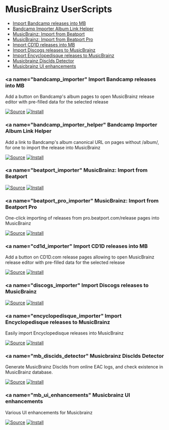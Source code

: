 MusicBrainz UserScripts
=======================

* [Import Bandcamp releases into MB](#bandcamp_importer)
* [Bandcamp Importer Album Link Helper](#bandcamp_importer_helper)
* [MusicBrainz: Import from Beatport](#beatport_importer)
* [MusicBrainz: Import from Beatport Pro](#beatport_pro_importer)
* [Import CD1D releases into MB](#cd1d_importer)
* [Import Discogs releases to MusicBrainz](#discogs_importer)
* [Import Encyclopedisque releases to MusicBrainz](#encyclopedisque_importer)
* [Musicbrainz DiscIds Detector](#mb_discids_detector)
* [Musicbrainz UI enhancements](#mb_ui_enhancements)

### <a name="bandcamp_importer"</a> Import Bandcamp releases into MB

Add a button on Bandcamp's album pages to open MusicBrainz release editor with pre-filled data for the selected release

[![Source](https://github.com/jerone/UserScripts/blob/master/_resources/Source-button.png)](https://github.com/murdos/musicbrainz-userscripts/blob/master/bandcamp_importer.user.js)
[![Install](https://raw.github.com/jerone/UserScripts/master/_resources/Install-button.png)](https://raw.github.com/murdos/musicbrainz-userscripts/master/bandcamp_importer.user.js)

### <a name="bandcamp_importer_helper"</a> Bandcamp Importer Album Link Helper

Add a link to Bandcamp's album canonical URL on pages without /album/, for one to import the release into MusicBrainz

[![Source](https://github.com/jerone/UserScripts/blob/master/_resources/Source-button.png)](https://github.com/murdos/musicbrainz-userscripts/blob/master/bandcamp_importer_helper.user.js)
[![Install](https://raw.github.com/jerone/UserScripts/master/_resources/Install-button.png)](https://raw.github.com/murdos/musicbrainz-userscripts/master/bandcamp_importer_helper.user.js)

### <a name="beatport_importer"</a> MusicBrainz: Import from Beatport

[![Source](https://github.com/jerone/UserScripts/blob/master/_resources/Source-button.png)](https://github.com/murdos/musicbrainz-userscripts/blob/master/beatport_importer.user.js)
[![Install](https://raw.github.com/jerone/UserScripts/master/_resources/Install-button.png)](https://raw.githubusercontent.com/murdos/musicbrainz-userscripts/master/beatport_importer.user.js)

### <a name="beatport_pro_importer"</a> MusicBrainz: Import from Beatport Pro

One-click importing of releases from pro.beatport.com/release pages into MusicBrainz

[![Source](https://github.com/jerone/UserScripts/blob/master/_resources/Source-button.png)](https://github.com/murdos/musicbrainz-userscripts/blob/master/beatport_pro_importer.user.js)
[![Install](https://raw.github.com/jerone/UserScripts/master/_resources/Install-button.png)](https://raw.githubusercontent.com/murdos/musicbrainz-userscripts/master/beatport_pro_importer.user.js)

### <a name="cd1d_importer"</a> Import CD1D releases into MB

Add a button on CD1D.com release pages allowing to open MusicBrainz release editor with pre-filled data for the selected release

[![Source](https://github.com/jerone/UserScripts/blob/master/_resources/Source-button.png)](https://github.com/murdos/musicbrainz-userscripts/blob/master/cd1d_importer.user.js)
[![Install](https://raw.github.com/jerone/UserScripts/master/_resources/Install-button.png)](https://raw.github.com/murdos/musicbrainz-userscripts/master/cd1d_importer.user.js)

### <a name="discogs_importer"</a> Import Discogs releases to MusicBrainz

[![Source](https://github.com/jerone/UserScripts/blob/master/_resources/Source-button.png)](https://github.com/murdos/musicbrainz-userscripts/blob/master/discogs_importer.user.js)
[![Install](https://raw.github.com/jerone/UserScripts/master/_resources/Install-button.png)](https://raw.github.com/murdos/musicbrainz-userscripts/master/discogs_importer.user.js)

### <a name="encyclopedisque_importer"</a> Import Encyclopedisque releases to MusicBrainz

Easily import Encyclopedisque releases into MusicBrainz

[![Source](https://github.com/jerone/UserScripts/blob/master/_resources/Source-button.png)](https://github.com/murdos/musicbrainz-userscripts/blob/master/encyclopedisque_importer.user.js)
[![Install](https://raw.github.com/jerone/UserScripts/master/_resources/Install-button.png)](https://raw.github.com/murdos/musicbrainz-userscripts/master/encyclopedisque_importer.user.js)

### <a name="mb_discids_detector"</a> Musicbrainz DiscIds Detector

Generate MusicBrainz DiscIds from online EAC logs, and check existence in MusicBrainz database.

[![Source](https://github.com/jerone/UserScripts/blob/master/_resources/Source-button.png)](https://github.com/murdos/musicbrainz-userscripts/blob/master/mb_discids_detector.user.js)
[![Install](https://raw.github.com/jerone/UserScripts/master/_resources/Install-button.png)](https://raw.githubusercontent.com/murdos/musicbrainz-userscripts/master/mb_discids_detector.user.js)

### <a name="mb_ui_enhancements"</a> Musicbrainz UI enhancements

Various UI enhancements for Musicbrainz

[![Source](https://github.com/jerone/UserScripts/blob/master/_resources/Source-button.png)](https://github.com/murdos/musicbrainz-userscripts/blob/master/mb_ui_enhancements.user.js)
[![Install](https://raw.github.com/jerone/UserScripts/master/_resources/Install-button.png)](https://raw.githubusercontent.com/murdos/musicbrainz-userscripts/master/mb_ui_enhancements.user.js)

